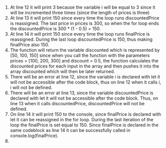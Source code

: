 1. At line 12 it will print 3 because the variable i will be equal to 3 since it will be incremented three times (since the length of prices is three)
2. At line 13 it will print 150 since every time the loop runs discountedPrice is reassigned. The last price in prices is 300, so when the for loop ends the discountedPrice is 300 * (1 - 0.5) = 150.
3. At line 14 it will print 150 since every time the loop runs finalPrice is reassigned. During the last loop discountedPrice is 150, thus making finalPrice also 150.
4. The function will return the variable discounted which is represented by [50, 100, 150] since when you call the function with the parameters prices = [100, 200, 300] and discount = 0.5, the function calculates the discounted prices for each input in the array and then pushes it into the array discounted which will then be later returned.
5. There will be an error at line 12, since the variable i is declared with let it will not be accessible after the code block, thus on line 12 when it calls i, i will not be defined.
6. There will be an error at line 13, since the variable discountedPrice is declared with let it will not be accessible after the code block. Thus, on line 13 when it calls discountedPrice, discountedPrice will not be defined.
7. On line 14 it will print 150 to the console, since finalPrice is declared with let it can be reassigned in the for loop. During the last iteration of the loop the finalPrice is set equal to 150. Since finalPrice is declared in the same codeblock as line 14 it can be successfully called in console.log(finalPrice).
8. 
